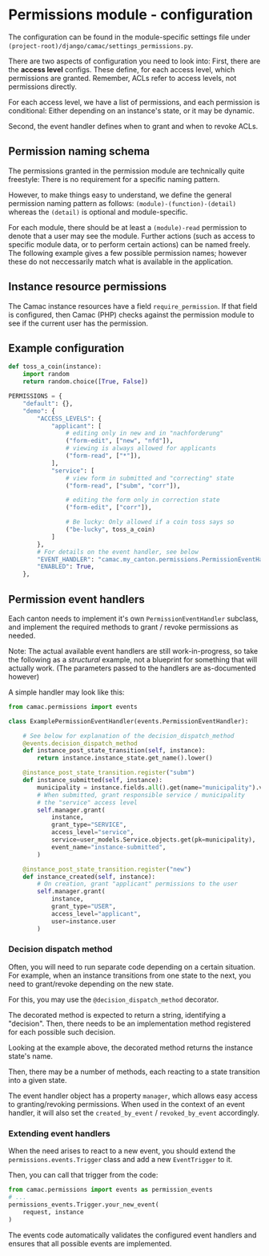 # Permissions module - configuration

The configuration can be found in the module-specific settings
file under `(project-root)/django/camac/settings_permissions.py`.

There are two aspects of configuration you need to look into:
First, there are the **access level** configs. These
define, for each access level, which permissions are granted.
Remember, ACLs refer to access levels, not permissions directly.

For each access level, we have a list of permissions, and each permission
is conditional: Either depending on an instance's state, or it may be dynamic.

Second, the event handler defines when to grant and when to revoke ACLs.

## Permission naming schema

The permissions granted in the permission module are technically quite freestyle:
There is no requirement for a specific naming pattern.

However, to make things easy to understand, we define the
general permission naming pattern as follows: `(module)-(function)-(detail)`
whereas the `(detail)` is optional and module-specific.

For each module, there should be at least a `(module)-read` permission to
denote that a user may see the module. Further actions (such as access to
specific module data, or to perform certain actions) can be named freely. The
following example gives a few possible permission names; however these do not
neccessarily match what is available in the application.


## Instance resource permissions

The Camac instance resources have a field `require_permission`. If that field is
configured, then Camac (PHP) checks against the permission module to see if the
current user has the permission.

## Example configuration

```python
def toss_a_coin(instance):
    import random
    return random.choice([True, False])

PERMISSIONS = {
    "default": {},
    "demo": {
        "ACCESS_LEVELS": {
            "applicant": [
                # editing only in new and in "nachforderung"
                ("form-edit", ["new", "nfd"]),
                # viewing is always allowed for applicants
                ("form-read", ["*"]),
            ],
            "service": [
                # view form in submitted and "correcting" state
                ("form-read", ["subm", "corr"]),

                # editing the form only in correction state
                ("form-edit", ["corr"]),

                # Be lucky: Only allowed if a coin toss says so 
                ("be-lucky", toss_a_coin)
            ]
        },
        # For details on the event handler, see below
        "EVENT_HANDLER": "camac.my_canton.permissions.PermissionEventHandler",
        "ENABLED": True,
    },
```

## Permission event handlers

Each canton needs to implement it's own `PermissionEventHandler` subclass, and
implement the required methods to grant / revoke permissions as needed.

Note: The actual available event handlers are still work-in-progress, so take
the following as a *structural* example, not a blueprint for something that will
actually work. (The parameters passed to the handlers are as-documented however)

A simple handler may look like this:

```python
from camac.permissions import events

class ExamplePermissionEventHandler(events.PermissionEventHandler):

    # See below for explanation of the decision_dispatch_method
    @events.decision_dispatch_method
    def instance_post_state_transition(self, instance):
        return instance.instance_state.get_name().lower()

    @instance_post_state_transition.register("subm")
    def instance_submitted(self, instance):
        municipality = instance.fields.all().get(name="municipality").value
        # When submitted, grant responsible service / municipality
        # the "service" access level
        self.manager.grant(
            instance,
            grant_type="SERVICE",
            access_level="service",
            service=user_models.Service.objects.get(pk=municipality),
            event_name="instance-submitted",
        )

    @instance_post_state_transition.register("new")
    def instance_created(self, instance):
        # On creation, grant "applicant" permissions to the user
        self.manager.grant(
            instance,
            grant_type="USER",
            access_level="applicant",
            user=instance.user
        )

```

### Decision dispatch method

Often, you will need to run separate code depending on a certain situation.
For example, when an instance transitions from one state to the next,
you need to grant/revoke depending on the new state.

For this, you may use the `@decision_dispatch_method` decorator.

The decorated method is expected to return a string, identifying a "decision".
Then, there needs to be an implementation method registered for each possible
such decision.

Looking at the example above, the decorated method returns the instance state's name.

Then, there may be a number of methods, each reacting to a state transition
into a given state.

The event handler object has a property `manager`, which allows easy access to
granting/revoking permissions. When used in the context of an event handler, it
will also set the `created_by_event` / `revoked_by_event` accordingly.

### Extending event handlers

When the need arises to react to a new event, you should extend the
`permissions.events.Trigger` class and add a new `EventTrigger`
to it.

Then, you can call that trigger from the code:

```python
from camac.permissions import events as permission_events
# ...
permissions_events.Trigger.your_new_event(
    request, instance
)
```

The events code automatically validates the configured event handlers
and ensures that all possible events are implemented.
